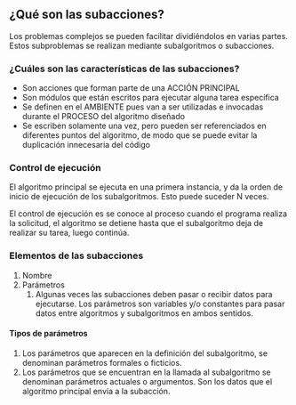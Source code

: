 ## ¿Qué son las subacciones?
Los problemas complejos se pueden facilitar dividiéndolos en varias partes. Estos subproblemas se realizan  mediante subalgoritmos o subacciones. 

### ¿Cuáles son las características de las subacciones?
+ Son acciones que forman parte de una ACCIÓN PRINCIPAL
+ Son módulos que están escritos para ejecutar alguna tarea específica
+ Se definen en el AMBIENTE pues van a ser utilizadas e invocadas durante el PROCESO del algoritmo diseñado
+ Se escriben solamente una vez, pero pueden ser referenciados en diferentes puntos del algoritmo, de modo que se puede evitar la duplicación innecesaria del código


### Control de ejecución 
El algoritmo principal se ejecuta en una primera instancia, y da la orden de inicio de ejecución de los subalgoritmos. Esto puede suceder N veces. 

El control de ejecución es se conoce al proceso cuando  el programa realiza la solicitud, el algoritmo se detiene hasta que el subalgoritmo deja de realizar su tarea, luego continúa.


### Elementos de las subacciones
1. Nombre
2. Parámetros 
	1. Algunas veces las subacciones deben pasar o recibir datos para ejecutarse. Los parámetros son variables y/o constantes para pasar datos entre algoritmos y subalgoritmos en ambos sentidos. 

#### Tipos de parámetros 
1. Los parámetros que aparecen en la definición del subalgoritmo, se denominan parámetros formales o ficticios.
2. Los parámetros que se encuentran en la llamada al subalgoritmo se denominan parámetros actuales o argumentos. Son los datos que el algoritmo principal envía a la subacción. 